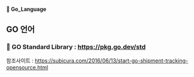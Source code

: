 #### 🌵 Go_Language  

## GO 언어  


### 📑  GO Standard Library : https://pkg.go.dev/std

참조사이트 : https://subicura.com/2016/06/13/start-go-shipment-tracking-opensource.html     
